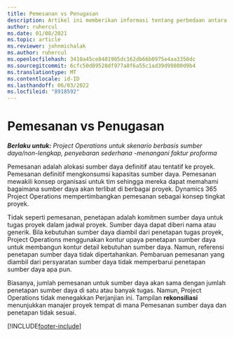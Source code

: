 ```yaml
---
title: Pemesanan vs Penugasan
description: Artikel ini memberikan informasi tentang perbedaan antara pemesanan sumber daya dan penetapan sumber daya.
author: ruhercul
ms.date: 01/08/2021
ms.topic: article
ms.reviewer: johnmichalak
ms.author: ruhercul
ms.openlocfilehash: 3410a45ce8401905dc162db66b0975e4aa3350dc
ms.sourcegitcommit: 6cfc50d89528df977a8f6a55c1ad39d99800d9b4
ms.translationtype: MT
ms.contentlocale: id-ID
ms.lasthandoff: 06/03/2022
ms.locfileid: "8918592"
---
```

# <a name="bookings-vs-assignments"></a>Pemesanan vs Penugasan

_**Berlaku untuk:** Project Operations untuk skenario berbasis sumber daya/non-lengkap, penyebaran sederhana -menangani faktur proforma_

Pemesanan adalah alokasi sumber daya definitif atau tentatif ke proyek. Pemesanan definitif mengkonsumsi kapasitas sumber daya. Pemesanan mewakili konsep organisasi untuk tim sehingga mereka dapat memahami bagaimana sumber daya akan terlibat di berbagai proyek. Dynamics 365 Project Operations mempertimbangkan pemesanan sebagai konsep tingkat proyek. 

Tidak seperti pemesanan, penetapan adalah komitmen sumber daya untuk tugas proyek dalam jadwal proyek. Sumber daya dapat diberi nama atau generik.  Bila kebutuhan sumber daya diambil dari penetapan tugas proyek, Project Operations menggunakan kontur upaya penetapan sumber daya untuk membangun kontur detail kebutuhan sumber daya. Namun, referensi penetapan sumber daya tidak dipertahankan. Pembaruan pemesanan yang diambil dari persyaratan sumber daya tidak memperbarui penetapan sumber daya apa pun.

Biasanya, jumlah pemesanan untuk sumber daya akan sama dengan jumlah penetapan sumber daya di satu atau banyak tugas. Namun, Project Operations tidak menegakkan Perjanjian ini. Tampilan **rekonsiliasi** menunjukkan manajer proyek tempat di mana Pemesanan sumber daya dan penetapan tidak sesuai.




[!INCLUDE[footer-include](../includes/footer-banner.md)]